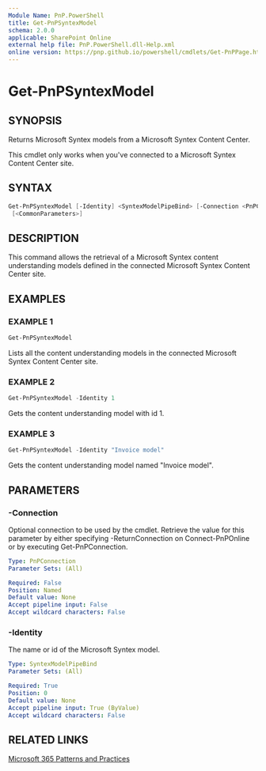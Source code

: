 ```yaml
---
Module Name: PnP.PowerShell
title: Get-PnPSyntexModel
schema: 2.0.0
applicable: SharePoint Online
external help file: PnP.PowerShell.dll-Help.xml
online version: https://pnp.github.io/powershell/cmdlets/Get-PnPPage.html
---
```

 
# Get-PnPSyntexModel

## SYNOPSIS
Returns Microsoft Syntex models from a Microsoft Syntex Content Center.

This cmdlet only works when you've connected to a Microsoft Syntex Content Center site.

## SYNTAX

```powershell
Get-PnPSyntexModel [-Identity] <SyntexModelPipeBind> [-Connection <PnPConnection>]
 [<CommonParameters>]
```

## DESCRIPTION
This command allows the retrieval of a Microsoft Syntex content understanding models defined in the connected Microsoft Syntex Content Center site.

## EXAMPLES

### EXAMPLE 1
```powershell
Get-PnPSyntexModel 
```

Lists all the content understanding models in the connected Microsoft Syntex Content Center site.

### EXAMPLE 2
```powershell
Get-PnPSyntexModel -Identity 1
```

Gets the content understanding model with id 1.

### EXAMPLE 3
```powershell
Get-PnPSyntexModel -Identity "Invoice model"
```

Gets the content understanding model named "Invoice model".

## PARAMETERS

### -Connection
Optional connection to be used by the cmdlet. Retrieve the value for this parameter by either specifying -ReturnConnection on Connect-PnPOnline or by executing Get-PnPConnection.

```yaml
Type: PnPConnection
Parameter Sets: (All)

Required: False
Position: Named
Default value: None
Accept pipeline input: False
Accept wildcard characters: False
```

### -Identity
The name or id of the Microsoft Syntex model.

```yaml
Type: SyntexModelPipeBind
Parameter Sets: (All)

Required: True
Position: 0
Default value: None
Accept pipeline input: True (ByValue)
Accept wildcard characters: False
```



## RELATED LINKS

[Microsoft 365 Patterns and Practices](https://aka.ms/m365pnp)

